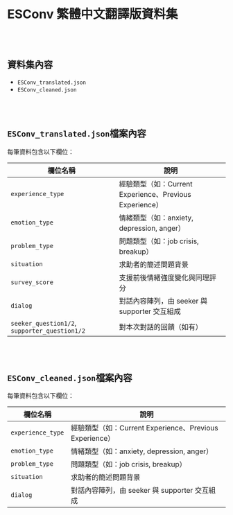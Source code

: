 # ESConv 繁體中文翻譯版資料集

<br>
<br>

## 資料集內容

- `ESConv_translated.json`
- `ESConv_cleaned.json`
<br>
<br>

## `ESConv_translated.json`檔案內容

每筆資料包含以下欄位：

| 欄位名稱 | 說明 |
|----------|------|
| `experience_type` | 經驗類型（如：Current Experience、Previous Experience） |
| `emotion_type` | 情緒類型（如：anxiety, depression, anger） |
| `problem_type` | 問題類型（如：job crisis, breakup） |
| `situation` | 求助者的簡述問題背景 |
| `survey_score` | 支援前後情緒強度變化與同理評分 |
| `dialog` | 對話內容陣列，由 seeker 與 supporter 交互組成 |
| `seeker_question1/2`, `supporter_question1/2` | 對本次對話的回饋（如有） |

<br>
<br>

## `ESConv_cleaned.json`檔案內容

每筆資料包含以下欄位：

| 欄位名稱 | 說明 |
|----------|------|
| `experience_type` | 經驗類型（如：Current Experience、Previous Experience） |
| `emotion_type` | 情緒類型（如：anxiety, depression, anger） |
| `problem_type` | 問題類型（如：job crisis, breakup） |
| `situation` | 求助者的簡述問題背景 |
| `dialog` | 對話內容陣列，由 seeker 與 supporter 交互組成 |



